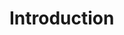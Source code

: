 <link rel="stylesheet" href="{{baseUrl}}/css/textbook.css">

<div class="website-content">

<div id="main">

# Introduction

<include src="introduction/basics/text.md#title" />
<include src="introduction/basics/text.md#body" />

</div>

</div>